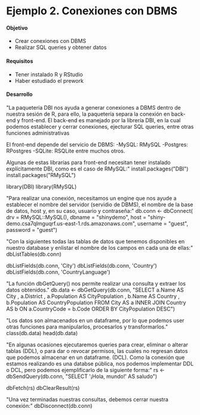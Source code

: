 # Ejemplo 2. Conexiones con DBMS

#### Objetivo

- Crear conexiones con DBMS
- Realizar SQL queries y obtener datos

#### Requisitos
- Tener instalado R y RStudio
- Haber estudiado el prework

#### Desarrollo
"La paquetería DBI nos ayuda a generar conexiones a DBMS dentro de nuestra sesión 
de R, para ello, la paquetería separa la conexión en back-end y front-end.
El back-end es manejado por la librería DBI, en la cual podemos establecer y cerrar 
conexiones, ejecturar SQL queries, entre otras funciones administrativas

El front-end depende del servicio de DBMS:
-MySQL: RMySQL
-Postgres: RPostgres
-SQLite: RSQLite
entre muchos otros.

Algunas de estas librarías para front-end necesitan tener instalado explícitamente 
DBI, como es el caso de RMySQL:"
install.packages("DBI")
install.packages("RMySQL")

library(DBI)
library(RMySQL)

"Para realizar una conexión, necesitamos un engine que nos ayude a establecer el nombre 
del servidor (servidio de DBMS), el nombre de la base de datos, host y, en su caso,
usuario y contraseña:"
db.conn <- dbConnect(
  drv = RMySQL::MySQL(),
  dbname = "shinydemo",
  host = "shiny-demo.csa7qlmguqrf.us-east-1.rds.amazonaws.com",
  username = "guest",
  password = "guest")

"Con la siguientes todas las tablas de datos que tenemos disponibles en nuestro database 
y enlistar el nombre de los campos en cada una de ellas:"
dbListTables(db.conn)

dbListFields(db.conn, 'City')
dbListFields(db.conn, 'Country')
dbListFields(db.conn, 'CountryLanguage')

"La función dbGetQuery() nos permite realizar una consulta y extraer los datos obtenidos."
db.data <- dbGetQuery(db.conn, 
                      "SELECT a.Name AS City
                            , a.District
                            , a.Population AS CityPopulation
                            , b.Name AS Country
                            , b.Population AS CountryPopulation
                      FROM City AS a
                      INNER JOIN Country AS b
                      ON a.CountryCode = b.Code
                      ORDER BY CityPopulation DESC")

"Los datos son almacenados en un dataframe, por lo que podemos user otras funciones 
para manipularlos, procesarlos y transformarlos."
class(db.data)
head(db.data)

"En algunas ocasiones ejecutaremos queries para crear, eliminar o alterar tablas (DDL),
o para dar o revocar permisos, las cuales no regresan datos que podemos almacenar en un 
dataframe. (DCL). Como la conexión que estamos realizando es una databse pública, nos podemos 
implementar DDL o DCL, pero podemos ejemplificarlo de la siguiente forma:"
rs <- dbSendQuery(db.conn, "SELECT '¡Hola, mundo!' AS saludo")

dbFetch(rs)
dbClearResult(rs)

"Una vez terminadas nuestras consultas, debemos cerrar nuestra conexión:"
dbDisconnect(db.conn)

